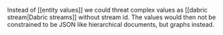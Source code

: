 Instead of [[entity values]] we could threat complex values as [[dabric stream|Dabric streams]] without stream id. The values would then not be constrained to be JSON like hierarchical documents, but graphs instead.